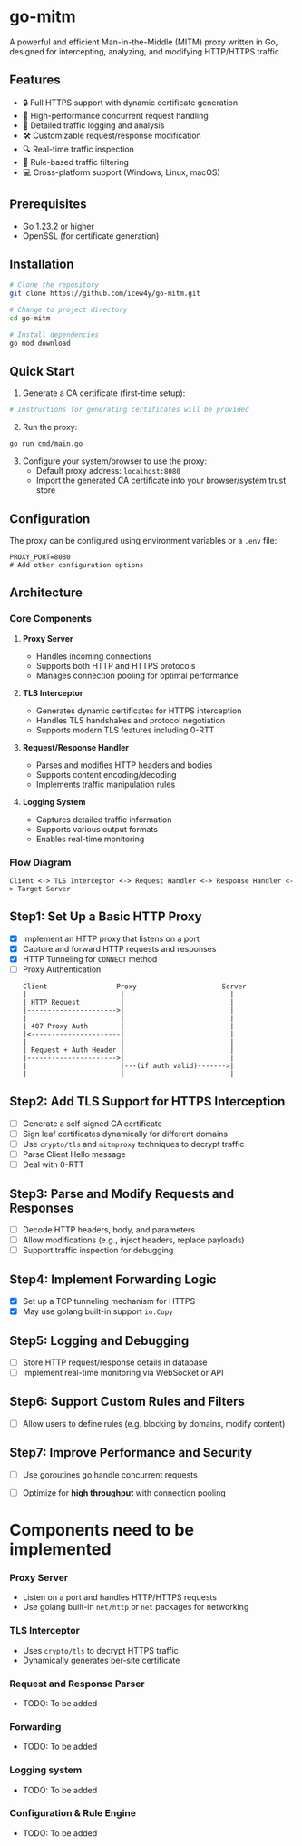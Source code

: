 # go-mitm

A powerful and efficient Man-in-the-Middle (MITM) proxy written in Go, designed for intercepting, analyzing, and modifying HTTP/HTTPS traffic.

## Features

- 🔒 Full HTTPS support with dynamic certificate generation
- 🚀 High-performance concurrent request handling
- 📝 Detailed traffic logging and analysis
- 🛠 Customizable request/response modification
- 🔍 Real-time traffic inspection
- 🎯 Rule-based traffic filtering
- 💻 Cross-platform support (Windows, Linux, macOS)

## Prerequisites

- Go 1.23.2 or higher
- OpenSSL (for certificate generation)

## Installation

```bash
# Clone the repository
git clone https://github.com/icew4y/go-mitm.git

# Change to project directory
cd go-mitm

# Install dependencies
go mod download
```

## Quick Start

1. Generate a CA certificate (first-time setup):
```bash
# Instructions for generating certificates will be provided
```

2. Run the proxy:
```bash
go run cmd/main.go
```

3. Configure your system/browser to use the proxy:
   - Default proxy address: `localhost:8080`
   - Import the generated CA certificate into your browser/system trust store

## Configuration

The proxy can be configured using environment variables or a `.env` file:

```env
PROXY_PORT=8080
# Add other configuration options
```

## Architecture

### Core Components

1. **Proxy Server**
   - Handles incoming connections
   - Supports both HTTP and HTTPS protocols
   - Manages connection pooling for optimal performance

2. **TLS Interceptor**
   - Generates dynamic certificates for HTTPS interception
   - Handles TLS handshakes and protocol negotiation
   - Supports modern TLS features including 0-RTT

3. **Request/Response Handler**
   - Parses and modifies HTTP headers and bodies
   - Supports content encoding/decoding
   - Implements traffic manipulation rules

4. **Logging System**
   - Captures detailed traffic information
   - Supports various output formats
   - Enables real-time monitoring

### Flow Diagram

```
Client <-> TLS Interceptor <-> Request Handler <-> Response Handler <-> Target Server
```


## Step1: Set Up a Basic HTTP Proxy
- [x] Implement an HTTP proxy that listens on a port
- [x] Capture and forward HTTP requests and responses
- [x] HTTP Tunneling for `CONNECT` method
- [ ] Proxy Authentication
  ```
  Client                 Proxy                     Server
  |                       |                          |
  | HTTP Request          |                          |
  |---------------------->|                          |
  |                       |                          |
  | 407 Proxy Auth        |                          |
  |<----------------------|                          |
  |                       |                          |
  | Request + Auth Header |                          |
  |---------------------->|                          |
  |                       |---(if auth valid)------->|
  |                       |                          |
  ```

## Step2: Add TLS Support for HTTPS Interception
- [ ] Generate a self-signed CA certificate
- [ ] Sign leaf certificates dynamically for different domains
- [ ] Use `crypto/tls` and `mitmproxy` techniques to decrypt traffic
- [ ] Parse Client Hello message
- [ ] Deal with 0-RTT

## Step3: Parse and Modify Requests and Responses
- [ ] Decode HTTP headers, body, and parameters
- [ ] Allow modifications (e.g., inject headers, replace payloads)
- [ ] Support traffic inspection for debugging

## Step4: Implement Forwarding Logic
- [x] Set up a TCP tunneling mechanism for HTTPS
- [x] May use golang built-in support `io.Copy`

## Step5: Logging and Debugging
- [ ] Store HTTP request/response details in database
- [ ] Implement real-time monitoring via WebSocket or API

## Step6: Support Custom Rules and Filters
- [ ] Allow users to define rules (e.g. blocking by domains, modify content)

## Step7: Improve Performance and Security
- [ ] Use goroutines go handle concurrent requests
- [ ] Optimize for **high throughput** with connection pooling



# Components need to be implemented

### Proxy Server
- Listen on a port and handles HTTP/HTTPS requests
- Use golang built-in `net/http` or `net` packages for networking

### TLS Interceptor
- Uses `crypto/tls` to decrypt HTTPS traffic
- Dynamically generates per-site certificate

### Request and Response Parser
- TODO: To be added

### Forwarding
- TODO: To be added

### Logging system
- TODO: To be added

### Configuration & Rule Engine
- TODO: To be added
